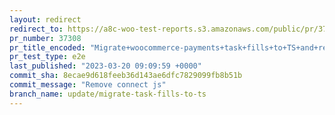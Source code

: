 ```yaml
---
layout: redirect
redirect_to: https://a8c-woo-test-reports.s3.amazonaws.com/public/pr/37308/e2e/index.html
pr_number: 37308
pr_title_encoded: "Migrate+woocommerce-payments+task+fills+to+TS+and+remove+connect.js+fill"
pr_test_type: e2e
last_published: "2023-03-20 09:09:59 +0000"
commit_sha: 8ecae9d618feeb36d143ae6dfc7829099fb8b51b
commit_message: "Remove connect js"
branch_name: update/migrate-task-fills-to-ts
---
```

